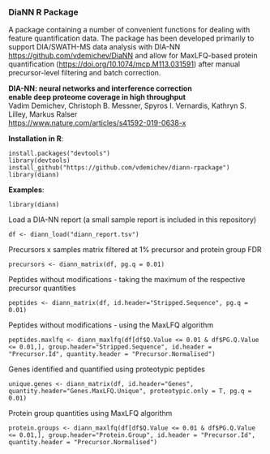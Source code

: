 ### DiaNN R Package
A package containing a number of convenient functions for dealing with feature quantification data. The package has been developed primarily to support DIA/SWATH-MS data analysis with DIA-NN https://github.com/vdemichev/DiaNN and allow for MaxLFQ-based protein quantification (https://doi.org/10.1074/mcp.M113.031591) after manual precursor-level filtering and batch correction.

**DIA-NN: neural networks and interference correction   
enable deep proteome coverage in high throughput**  
Vadim Demichev, Christoph B. Messner, Spyros I. Vernardis, Kathryn S. Lilley, Markus Ralser  
https://www.nature.com/articles/s41592-019-0638-x

**Installation in R**:
```
install.packages("devtools")
library(devtools)
install_github("https://github.com/vdemichev/diann-rpackage")
library(diann)
```

**Examples**:   
```
library(diann)
```
Load a DIA-NN report (a small sample report is included in this repository)
```
df <- diann_load("diann_report.tsv")
```
Precursors x samples matrix filtered at 1% precursor and protein group FDR
```
precursors <- diann_matrix(df, pg.q = 0.01)
```
Peptides without modifications - taking the maximum of the respective precursor quantities
```
peptides <- diann_matrix(df, id.header="Stripped.Sequence", pg.q = 0.01)
```
Peptides without modifications - using the MaxLFQ algorithm
```
peptides.maxlfq <- diann_maxlfq(df[df$Q.Value <= 0.01 & df$PG.Q.Value <= 0.01,], group.header="Stripped.Sequence", id.header = "Precursor.Id", quantity.header = "Precursor.Normalised")
```
Genes identified and quantified using proteotypic peptides
```
unique.genes <- diann_matrix(df, id.header="Genes", quantity.header="Genes.MaxLFQ.Unique", proteotypic.only = T, pg.q = 0.01)
```
Protein group quantities using MaxLFQ algorithm
```
protein.groups <- diann_maxlfq(df[df$Q.Value <= 0.01 & df$PG.Q.Value <= 0.01,], group.header="Protein.Group", id.header = "Precursor.Id", quantity.header = "Precursor.Normalised")
```
